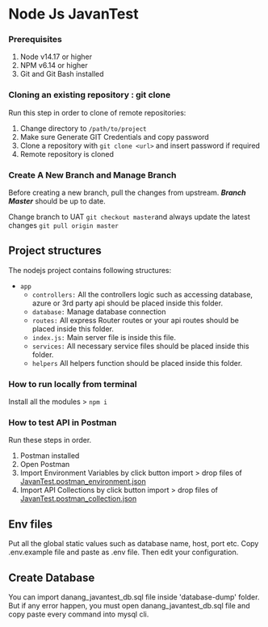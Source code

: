 # Node Js JavanTest

### Prerequisites
1. Node v14.17 or higher
2. NPM v6.14 or higher
3. Git and Git Bash installed

### Cloning an existing repository : git clone

Run this step in order to clone of remote repositories:

1. Change directory to `/path/to/project`
2. Make sure Generate GIT Credentials and copy password
3. Clone a repository with ```git clone <url>``` and insert password if required
4. Remote repository is cloned

### Create A New Branch and Manage Branch

Before creating a new branch, pull the changes from upstream. ***Branch Master*** should be up to date.

Change branch to UAT ```git checkout master```and always update the latest changes ```git pull origin master```

## Project structures

The nodejs project contains following structures:

 - `app`
    - `controllers:`
      All the controllers logic such as accessing database, azure or 3rd party api should be placed inside this folder.
    - `database:`
      Manage database connection
    - `routes:`
      All express Router routes or your api routes should be placed inside this folder.
    - `index.js:`
      Main server file is inside this file.
    - `services:`
      All necessary service files should be placed inside this folder.
    - `helpers`
      All helpers function should be placed inside this folder.

### How to run locally from terminal

Install all the modules > ```npm i```

### How to test API in Postman

Run these steps in order.

1. Postman installed
2. Open Postman 
3. Import Environment Variables by click button import > drop files of [JavanTest.postman_environment.json](/test/JavanTest.postman_environment.json) 
4. Import API Collections by click button import > drop files of [JavanTest.postman_collection.json](test/JavanTest.postman_collection.json) 

## Env files
Put all the global static values such as database name, host, port etc. Copy .env.example file and paste as .env file. Then edit your configuration.

## Create Database
You can import danang_javantest_db.sql file inside 'database-dump' folder. But if any error happen, you must open danang_javantest_db.sql file and copy paste every command into mysql cli.